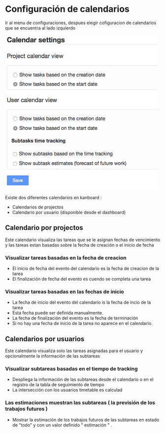 Configuración de calendarios
============================

Ir al menu de configuraciones, despues elegir cofiguracion de calendarios que se encuentra al lado izquierdo 

![Configuración de calendarios](../screenshots/calendar-settings.png)

Existe dos diferentes calendarios en kanboard :

- Calendarios de projectos
- Calendario por usuario (disponible desde el dashboard)

Calendario por projectos
------------------------

Este calendario visualiza las tareas que se le asignan fechas de vencimiento y las tareas estan basadas sobre 
la fecha de creación o el inicio de fecha

### Visualizar tareas basadas en la fecha de creacion

- El inicio de fecha del evento del calendario es la fecha de creacion de la tarea 
- El finalización de fecha del evento es cuendo se completa una tarea

### Visualizar tareas basadas en las fechas de inicio

- La fecha de inicio del evento del calendario is la fecha de incio de la tarea
- Esta fecha puede ser definida manualmente.
- La fecha de finalización del evento es la fecha de terminación
- Si no hay una fecha de inicio de la tarea no aparece en el calendario.

Calendarios por usuarios
------------------------

Este calendario visualiza solo las tareas asignadas para el usuario y opcionalmente la información de las subtareas

### Visualizar subtareas basadas en el tiempo de tracking

- Despliega la información de las subtareas desde el calendario o en el registro de la tabla de seguimiento de tiempo
- La intersección con los usuarios timetable es calculad

### Las estimaciones muestran las subtareas ( la previsión de los trabajos futuros )

- Mostrar la estimación de los trabajos futuros de las subtareas en estado de "todo" y con un valor definido " estimación " . 
